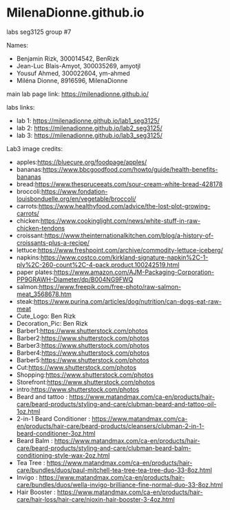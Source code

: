 # MilenaDionne.github.io
labs seg3125
group #7

Names:
* Benjamin Rizk, 300014542, BenRizk
* Jean-Luc Blais-Amyot, 300035269, amyotjl
* Yousuf Ahmed, 300022604, ym-ahmed
* Miléna Dionne, 8916596, MilenaDionne

main lab page link: https://milenadionne.github.io/ 

labs links: 
* lab 1: https://milenadionne.github.io/lab1_seg3125/
* lab 2: https://milenadionne.github.io/lab2_seg3125/
* lab 3: https://milenadionne.github.io/lab3_seg3125/

Lab3 image credits:
- apples:https://bluecure.org/foodpage/apples/
- bananas:https://www.bbcgoodfood.com/howto/guide/health-benefits-bananas
- bread:https://www.thespruceeats.com/sour-cream-white-bread-428178
- broccoli:https://www.fondation-louisbonduelle.org/en/vegetable/broccoli/
- carrots:https://www.healthyfood.com/advice/the-lost-plot-growing-carrots/
- chicken:https://www.cookinglight.com/news/white-stuff-in-raw-chicken-tendons
- croissant:https://www.theinternationalkitchen.com/blog/a-history-of-croissants-plus-a-recipe/
- lettuce:https://www.freshpoint.com/archive/commodity-lettuce-iceberg/
- napkins:https://www.costco.com/kirkland-signature-napkin%2C-1-ply%2C-260-count%2C-4-pack.product.100242519.html
- paper plates:https://www.amazon.com/AJM-Packaging-Corporation-PP9GRAWH-Diameter/dp/B004NG9FWQ
- salmon:https://www.freepik.com/free-photo/raw-salmon-meat_3568678.htm
- steak:https://www.purina.com/articles/dog/nutrition/can-dogs-eat-raw-meat
- Cute_Logo: Ben Rizk
- Decoration_Pic: Ben Rizk
- Barber1:https://www.shutterstock.com/photos
- Barber2:https://www.shutterstock.com/photos
- Barber3:https://www.shutterstock.com/photos
- Barber4:https://www.shutterstock.com/photos
- Barber5:https://www.shutterstock.com/photos
- Cut:https://www.shutterstock.com/photos
- Shopping:https://www.shutterstock.com/photos
- Storefront:https://www.shutterstock.com/photos
- intro:https://www.shutterstock.com/photos
- Beard and tattoo : https://www.matandmax.com/ca-en/products/hair-care/beard-products/styling-and-care/clubman-beard-and-tattoo-oil-1oz.html
- 2-in-1 Beard Conditioner : https://www.matandmax.com/ca-en/products/hair-care/beard-products/cleansers/clubman-2-in-1-beard-conditioner-3oz.html
- Beard Balm : https://www.matandmax.com/ca-en/products/hair-care/beard-products/styling-and-care/clubman-beard-balm-conditioning-style-wax-2oz.html
- Tea Tree : https://www.matandmax.com/ca-en/products/hair-care/bundles/duos/paul-mitchell-tea-tree-tea-tree-duo-33-8oz.html
- Invigo : https://www.matandmax.com/ca-en/products/hair-care/bundles/duos/wella-invigo-brilliance-fine-normal-duo-33-8oz.html
- Hair Booster : https://www.matandmax.com/ca-en/products/hair-care/hair-loss/hair-care/nioxin-hair-booster-3-4oz.html



